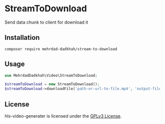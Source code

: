 # StreamToDownload
Send data chunk to client for download it

## Installation

```
composer require mehrdad-dadkhah/stream-to-download
```

## Usage

```PHP
use MehrdadDadkhah\Video\StreamToDownload;

$streamToDownload = new StreamToDownload();
$streamToDownload->downloadFile('path-or-url-to-file.mp4', 'output-file-name.mp4');
```

## License

hls-video-generater is licensed under the [GPLv3 License](http://opensource.org/licenses/GPL).